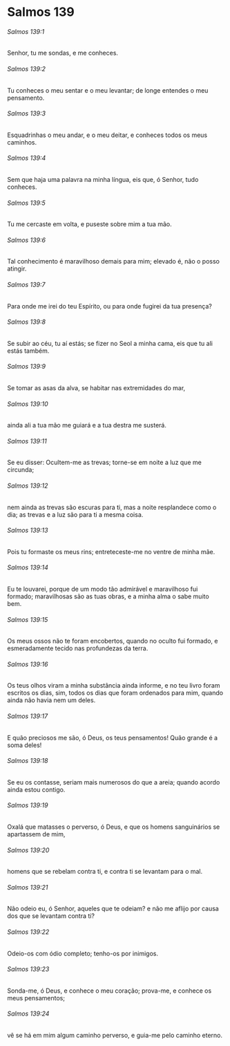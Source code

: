 # Salmos 139

###### Salmos 139:1

Senhor, tu me sondas, e me conheces.

###### Salmos 139:2

Tu conheces o meu sentar e o meu levantar; de longe entendes o meu pensamento.

###### Salmos 139:3

Esquadrinhas o meu andar, e o meu deitar, e conheces todos os meus caminhos.

###### Salmos 139:4

Sem que haja uma palavra na minha língua, eis que, ó Senhor, tudo conheces.

###### Salmos 139:5

Tu me cercaste em volta, e puseste sobre mim a tua mão.

###### Salmos 139:6

Tal conhecimento é maravilhoso demais para mim; elevado é, não o posso atingir.

###### Salmos 139:7

Para onde me irei do teu Espírito, ou para onde fugirei da tua presença?

###### Salmos 139:8

Se subir ao céu, tu aí estás; se fizer no Seol a minha cama, eis que tu ali estás também.

###### Salmos 139:9

Se tomar as asas da alva, se habitar nas extremidades do mar,

###### Salmos 139:10

ainda ali a tua mão me guiará e a tua destra me susterá.

###### Salmos 139:11

Se eu disser: Ocultem-me as trevas; torne-se em noite a luz que me circunda;

###### Salmos 139:12

nem ainda as trevas são escuras para ti, mas a noite resplandece como o dia; as trevas e a luz são para ti a mesma coisa.

###### Salmos 139:13

Pois tu formaste os meus rins; entreteceste-me no ventre de minha mãe.

###### Salmos 139:14

Eu te louvarei, porque de um modo tão admirável e maravilhoso fui formado; maravilhosas são as tuas obras, e a minha alma o sabe muito bem.

###### Salmos 139:15

Os meus ossos não te foram encobertos, quando no oculto fui formado, e esmeradamente tecido nas profundezas da terra.

###### Salmos 139:16

Os teus olhos viram a minha substância ainda informe, e no teu livro foram escritos os dias, sim, todos os dias que foram ordenados para mim, quando ainda não havia nem um deles.

###### Salmos 139:17

E quão preciosos me são, ó Deus, os teus pensamentos! Quão grande é a soma deles!

###### Salmos 139:18

Se eu os contasse, seriam mais numerosos do que a areia; quando acordo ainda estou contigo.

###### Salmos 139:19

Oxalá que matasses o perverso, ó Deus, e que os homens sanguinários se apartassem de mim,

###### Salmos 139:20

homens que se rebelam contra ti, e contra ti se levantam para o mal.

###### Salmos 139:21

Não odeio eu, ó Senhor, aqueles que te odeiam? e não me aflijo por causa dos que se levantam contra ti?

###### Salmos 139:22

Odeio-os com ódio completo; tenho-os por inimigos.

###### Salmos 139:23

Sonda-me, ó Deus, e conhece o meu coração; prova-me, e conhece os meus pensamentos;

###### Salmos 139:24

vê se há em mim algum caminho perverso, e guia-me pelo caminho eterno.

